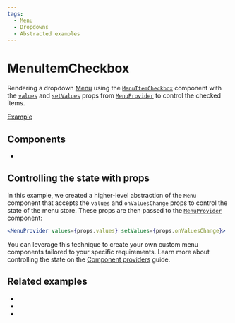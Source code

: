 ```yaml
---
tags:
  - Menu
  - Dropdowns
  - Abstracted examples
---
```


# MenuItemCheckbox

<div data-description>

Rendering a dropdown [Menu](/components/menu) using the [`MenuItemCheckbox`](/reference/menu-item-checkbox) component with the [`values`](/reference/menu-provider#values) and [`setValues`](/reference/menu-provider#setvalues) props from [`MenuProvider`](/reference/menu-provider) to control the checked items.

</div>

<div data-tags></div>

<a href="./index.react.tsx" data-playground>Example</a>

## Components

<div data-cards="components">

- [](/components/menu)

</div>

## Controlling the state with props

In this example, we created a higher-level abstraction of the `Menu` component that accepts the `values` and `onValuesChange` props to control the state of the menu store. These props are then passed to the [`MenuProvider`](/reference/menu-provider) component:

```jsx
<MenuProvider values={props.values} setValues={props.onValuesChange}>
```

You can leverage this technique to create your own custom menu components tailored to your specific requirements. Learn more about controlling the state on the [Component providers](/guide/component-providers#controlled-state) guide.

## Related examples

<div data-cards="examples">

- [](/examples/menu-nested)
- [](/examples/menu-tooltip)
- [](/examples/menu-framer-motion)

</div>
